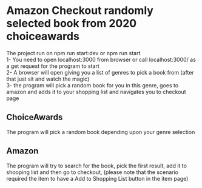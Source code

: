 # Amazon Checkout randomly selected book from 2020 choiceawards

The project run on npm run start:dev or npm run start  
1- You need to open localhost:3000 from browser or call localhost:3000/ as a get request for the program to start  
2- A browser will open giving you a list of genres to pick a book from (after that just sit and watch the magic)  
3- the program will pick a random book for you in this genre, goes to amazon and adds it to your shopping list and navigates you to checkout page

## ChoiceAwards

The program will pick a random book depending upon your genre selection

## Amazon

The program will try to search for the book, pick the first result, add it to shooping list and then go to checkout, (please note that the scenario required the item to have a Add to Shopping List button in the item page)
